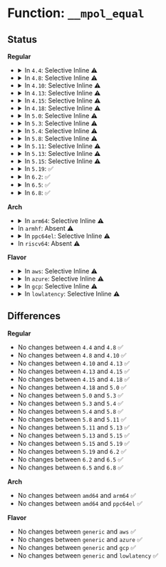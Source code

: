 # Function: <code>__mpol_equal</code>

## Status
<b>Regular</b>
<ul>
<li>
<details>
<summary>In <code>4.4</code>: Selective Inline ⚠️</summary>

```c
bool __mpol_equal(struct mempolicy *a, struct mempolicy *b);
```

**Collision:** Unique Global

**Inline:** Selective

**Transformation:** False

**Instances:**

```
In mm/mempolicy.c (ffffffff811e2430)
Location: mm/mempolicy.c:2115
Inline: True
Direct callers:
  - mm/mmap.c:reusable_anon_vma
  - mm/mmap.c:vma_merge
  - mm/mmap.c:vma_merge
  - mm/mmap.c:vma_merge
  - mm/mempolicy.c:do_mbind
  - mm/mempolicy.c:do_mbind
```
**Symbols:**

```
ffffffff811e2430-ffffffff811e24a0: __mpol_equal (STB_GLOBAL)
```
</details>
</li>
<li>
<details>
<summary>In <code>4.8</code>: Selective Inline ⚠️</summary>

```c
bool __mpol_equal(struct mempolicy *a, struct mempolicy *b);
```

**Collision:** Unique Global

**Inline:** Selective

**Transformation:** False

**Instances:**

```
In mm/mempolicy.c (ffffffff81200e20)
Location: mm/mempolicy.c:2132
Inline: True
Direct callers:
  - mm/mmap.c:reusable_anon_vma
  - mm/mmap.c:vma_merge
  - mm/mmap.c:vma_merge
  - mm/mmap.c:vma_merge
  - mm/mempolicy.c:do_mbind
  - mm/mempolicy.c:do_mbind
```
**Symbols:**

```
ffffffff81200e20-ffffffff81200e8c: __mpol_equal (STB_GLOBAL)
```
</details>
</li>
<li>
<details>
<summary>In <code>4.10</code>: Selective Inline ⚠️</summary>

```c
bool __mpol_equal(struct mempolicy *a, struct mempolicy *b);
```

**Collision:** Unique Global

**Inline:** Selective

**Transformation:** False

**Instances:**

```
In mm/mempolicy.c (ffffffff81212830)
Location: mm/mempolicy.c:2126
Inline: True
Direct callers:
  - mm/mmap.c:reusable_anon_vma
  - mm/mmap.c:vma_merge
  - mm/mmap.c:vma_merge
  - mm/mmap.c:vma_merge
  - mm/mempolicy.c:SYSC_mbind
  - mm/mempolicy.c:SYSC_mbind
```
**Symbols:**

```
ffffffff81212830-ffffffff812128cf: __mpol_equal (STB_GLOBAL)
```
</details>
</li>
<li>
<details>
<summary>In <code>4.13</code>: Selective Inline ⚠️</summary>

```c
bool __mpol_equal(struct mempolicy *a, struct mempolicy *b);
```

**Collision:** Unique Global

**Inline:** Selective

**Transformation:** False

**Instances:**

```
In mm/mempolicy.c (ffffffff8121db40)
Location: mm/mempolicy.c:2028
Inline: True
Direct callers:
  - mm/mmap.c:anon_vma_compatible
  - mm/mmap.c:vma_merge
  - mm/mmap.c:vma_merge
  - mm/mmap.c:vma_merge
  - mm/mempolicy.c:SYSC_mbind
  - mm/mempolicy.c:SYSC_mbind
```
**Symbols:**

```
ffffffff8121db40-ffffffff8121dbf8: __mpol_equal (STB_GLOBAL)
```
</details>
</li>
<li>
<details>
<summary>In <code>4.15</code>: Selective Inline ⚠️</summary>

```c
bool __mpol_equal(struct mempolicy *a, struct mempolicy *b);
```

**Collision:** Unique Global

**Inline:** Selective

**Transformation:** False

**Instances:**

```
In mm/mempolicy.c (ffffffff81238d90)
Location: mm/mempolicy.c:2090
Inline: True
Direct callers:
  - mm/mmap.c:anon_vma_compatible
  - mm/mmap.c:vma_merge
  - mm/mmap.c:vma_merge
  - mm/mmap.c:vma_merge
  - mm/mempolicy.c:SYSC_mbind
  - mm/mempolicy.c:SYSC_mbind
```
**Symbols:**

```
ffffffff81238d90-ffffffff81238e48: __mpol_equal (STB_GLOBAL)
```
</details>
</li>
<li>
<details>
<summary>In <code>4.18</code>: Selective Inline ⚠️</summary>

```c
bool __mpol_equal(struct mempolicy *a, struct mempolicy *b);
```

**Collision:** Unique Global

**Inline:** Selective

**Transformation:** False

**Instances:**

```
In mm/mempolicy.c (ffffffff8125c2b0)
Location: mm/mempolicy.c:2147
Inline: True
Direct callers:
  - mm/mmap.c:anon_vma_compatible
  - mm/mmap.c:vma_merge
  - mm/mmap.c:vma_merge
  - mm/mmap.c:vma_merge
  - mm/mempolicy.c:kernel_mbind
  - mm/mempolicy.c:kernel_mbind
```
**Symbols:**

```
ffffffff8125c2b0-ffffffff8125c369: __mpol_equal (STB_GLOBAL)
```
</details>
</li>
<li>
<details>
<summary>In <code>5.0</code>: Selective Inline ⚠️</summary>

```c
bool __mpol_equal(struct mempolicy *a, struct mempolicy *b);
```

**Collision:** Unique Global

**Inline:** Selective

**Transformation:** False

**Instances:**

```
In mm/mempolicy.c (ffffffff81270b80)
Location: mm/mempolicy.c:2186
Inline: True
Direct callers:
  - mm/mmap.c:anon_vma_compatible
  - mm/mmap.c:vma_merge
  - mm/mmap.c:vma_merge
  - mm/mmap.c:vma_merge
  - mm/mempolicy.c:kernel_mbind
  - mm/mempolicy.c:kernel_mbind
```
**Symbols:**

```
ffffffff81270b80-ffffffff81270c50: __mpol_equal (STB_GLOBAL)
```
</details>
</li>
<li>
<details>
<summary>In <code>5.3</code>: Selective Inline ⚠️</summary>

```c
bool __mpol_equal(struct mempolicy *a, struct mempolicy *b);
```

**Collision:** Unique Global

**Inline:** Selective

**Transformation:** False

**Instances:**

```
In mm/mempolicy.c (ffffffff8128c190)
Location: mm/mempolicy.c:2207
Inline: True
Direct callers:
  - mm/mmap.c:anon_vma_compatible
  - mm/mmap.c:vma_merge
  - mm/mmap.c:vma_merge
  - mm/mmap.c:vma_merge
  - mm/mempolicy.c:kernel_mbind
  - mm/mempolicy.c:kernel_mbind
```
**Symbols:**

```
ffffffff8128c190-ffffffff8128c26f: __mpol_equal (STB_GLOBAL)
```
</details>
</li>
<li>
<details>
<summary>In <code>5.4</code>: Selective Inline ⚠️</summary>

```c
bool __mpol_equal(struct mempolicy *a, struct mempolicy *b);
```

**Collision:** Unique Global

**Inline:** Selective

**Transformation:** False

**Instances:**

```
In mm/mempolicy.c (ffffffff8129bd60)
Location: mm/mempolicy.c:2246
Inline: True
Direct callers:
  - mm/mmap.c:anon_vma_compatible
  - mm/mmap.c:vma_merge
  - mm/mmap.c:vma_merge
  - mm/mmap.c:vma_merge
  - mm/mempolicy.c:kernel_mbind
  - mm/mempolicy.c:kernel_mbind
```
**Symbols:**

```
ffffffff8129bd60-ffffffff8129be3f: __mpol_equal (STB_GLOBAL)
```
</details>
</li>
<li>
<details>
<summary>In <code>5.8</code>: Selective Inline ⚠️</summary>

```c
bool __mpol_equal(struct mempolicy *a, struct mempolicy *b);
```

**Collision:** Unique Global

**Inline:** Selective

**Transformation:** False

**Instances:**

```
In mm/mempolicy.c (ffffffff812cfa50)
Location: mm/mempolicy.c:2346
Inline: True
Direct callers:
  - mm/mmap.c:anon_vma_compatible
  - mm/mmap.c:vma_merge
  - mm/mmap.c:vma_merge
  - mm/mmap.c:vma_merge
  - mm/mempolicy.c:mbind_range
  - mm/mempolicy.c:mbind_range
```
**Symbols:**

```
ffffffff812cfa50-ffffffff812cfb2f: __mpol_equal (STB_GLOBAL)
```
</details>
</li>
<li>
<details>
<summary>In <code>5.11</code>: Selective Inline ⚠️</summary>

```c
bool __mpol_equal(struct mempolicy *a, struct mempolicy *b);
```

**Collision:** Unique Global

**Inline:** Selective

**Transformation:** False

**Instances:**

```
In mm/mempolicy.c (ffffffff812db520)
Location: mm/mempolicy.c:2321
Inline: True
Direct callers:
  - mm/mmap.c:anon_vma_compatible
  - mm/mmap.c:vma_merge
  - mm/mmap.c:vma_merge
  - mm/mmap.c:vma_merge
  - mm/mempolicy.c:mbind_range
  - mm/mempolicy.c:mbind_range
```
**Symbols:**

```
ffffffff812db520-ffffffff812db5ff: __mpol_equal (STB_GLOBAL)
```
</details>
</li>
<li>
<details>
<summary>In <code>5.13</code>: Selective Inline ⚠️</summary>

```c
bool __mpol_equal(struct mempolicy *a, struct mempolicy *b);
```

**Collision:** Unique Global

**Inline:** Selective

**Transformation:** False

**Instances:**

```
In mm/mempolicy.c (ffffffff812e2ca0)
Location: mm/mempolicy.c:2326
Inline: True
Direct callers:
  - mm/mmap.c:anon_vma_compatible
  - mm/mmap.c:vma_merge
  - mm/mmap.c:vma_merge
  - mm/mmap.c:vma_merge
  - mm/mempolicy.c:mbind_range
  - mm/mempolicy.c:mbind_range
```
**Symbols:**

```
ffffffff812e2ca0-ffffffff812e2d80: __mpol_equal (STB_GLOBAL)
```
</details>
</li>
<li>
<details>
<summary>In <code>5.15</code>: Selective Inline ⚠️</summary>

```c
bool __mpol_equal(struct mempolicy *a, struct mempolicy *b);
```

**Collision:** Unique Global

**Inline:** Selective

**Transformation:** False

**Instances:**

```
In mm/mempolicy.c (ffffffff8132a020)
Location: mm/mempolicy.c:2244
Inline: True
Direct callers:
  - mm/mmap.c:anon_vma_compatible
  - mm/mmap.c:vma_merge
  - mm/mmap.c:vma_merge
  - mm/mmap.c:vma_merge
  - mm/mempolicy.c:mbind_range
  - mm/mempolicy.c:mbind_range
```
**Symbols:**

```
ffffffff8132a020-ffffffff8132a0e0: __mpol_equal (STB_GLOBAL)
```
</details>
</li>
<li>
<details>
<summary>In <code>5.19</code>: ✅</summary>

```c
bool __mpol_equal(struct mempolicy *a, struct mempolicy *b);
```

**Collision:** Unique Global

**Inline:** No

**Transformation:** False

**Instances:**

```
In mm/mempolicy.c (ffffffff813996f0)
Location: mm/mempolicy.c:2418
Inline: False
Direct callers:
  - mm/mmap.c:anon_vma_compatible
  - mm/mmap.c:vma_merge
  - mm/mmap.c:vma_merge
  - mm/mmap.c:vma_merge
  - mm/mempolicy.c:mbind_range
```
**Symbols:**

```
ffffffff813996f0-ffffffff813997d4: __mpol_equal (STB_GLOBAL)
```
</details>
</li>
<li>
<details>
<summary>In <code>6.2</code>: ✅</summary>

```c
bool __mpol_equal(struct mempolicy *a, struct mempolicy *b);
```

**Collision:** Unique Global

**Inline:** No

**Transformation:** False

**Instances:**

```
In mm/mempolicy.c (ffffffff81419570)
Location: mm/mempolicy.c:2433
Inline: False
Direct callers:
  - mm/mmap.c:find_mergeable_anon_vma
  - mm/mmap.c:vma_merge
  - mm/mmap.c:vma_merge
  - mm/mmap.c:vma_merge
  - mm/mempolicy.c:mbind_range
```
**Symbols:**

```
ffffffff81419570-ffffffff81419654: __mpol_equal (STB_GLOBAL)
```
</details>
</li>
<li>
<details>
<summary>In <code>6.5</code>: ✅</summary>

```c
bool __mpol_equal(struct mempolicy *a, struct mempolicy *b);
```

**Collision:** Unique Global

**Inline:** No

**Transformation:** False

**Instances:**

```
In mm/mempolicy.c (ffffffff8144cb70)
Location: mm/mempolicy.c:2444
Inline: False
Direct callers:
  - mm/mmap.c:find_mergeable_anon_vma
  - mm/mmap.c:vma_merge
  - mm/mmap.c:vma_merge
  - mm/mempolicy.c:mbind_range
```
**Symbols:**

```
ffffffff8144cb70-ffffffff8144cc54: __mpol_equal (STB_GLOBAL)
```
</details>
</li>
<li>
<details>
<summary>In <code>6.8</code>: ✅</summary>

```c
bool __mpol_equal(struct mempolicy *a, struct mempolicy *b);
```

**Collision:** Unique Global

**Inline:** No

**Transformation:** False

**Instances:**

```
In mm/mempolicy.c (ffffffff81486470)
Location: mm/mempolicy.c:2346
Inline: False
Direct callers:
  - mm/mmap.c:find_mergeable_anon_vma
  - mm/mmap.c:vma_merge
  - mm/mmap.c:vma_merge
  - mm/mempolicy.c:mbind_range
```
**Symbols:**

```
ffffffff81486470-ffffffff81486554: __mpol_equal (STB_GLOBAL)
```
</details>
</li>
</ul>
<b>Arch</b>
<ul>
<li>
<details>
<summary>In <code>arm64</code>: Selective Inline ⚠️</summary>

```c
bool __mpol_equal(struct mempolicy *a, struct mempolicy *b);
```

**Collision:** Unique Global

**Inline:** Selective

**Transformation:** False

**Instances:**

```
In mm/mempolicy.c (ffff80001033ad48)
Location: mm/mempolicy.c:2246
Inline: True
Direct callers:
  - mm/mmap.c:anon_vma_compatible
  - mm/mmap.c:vma_merge
  - mm/mmap.c:vma_merge
  - mm/mmap.c:vma_merge
  - mm/mempolicy.c:kernel_mbind
  - mm/mempolicy.c:kernel_mbind
```
**Symbols:**

```
ffff80001033ad48-ffff80001033ae24: __mpol_equal (STB_GLOBAL)
```
</details>
</li>
<li>
In <code>armhf</code>: Absent ⚠️
</li>
<li>
<details>
<summary>In <code>ppc64el</code>: Selective Inline ⚠️</summary>

```c
bool __mpol_equal(struct mempolicy *a, struct mempolicy *b);
```

**Collision:** Unique Global

**Inline:** Selective

**Transformation:** False

**Instances:**

```
In mm/mempolicy.c (c000000000415810)
Location: mm/mempolicy.c:2246
Inline: True
Direct callers:
  - mm/mmap.c:anon_vma_compatible
  - mm/mmap.c:vma_merge
  - mm/mmap.c:vma_merge
  - mm/mmap.c:vma_merge
  - mm/mempolicy.c:do_mbind
  - mm/mempolicy.c:do_mbind
```
**Symbols:**

```
c000000000415810-c00000000041595c: __mpol_equal (STB_GLOBAL)
```
</details>
</li>
<li>
In <code>riscv64</code>: Absent ⚠️
</li>
</ul>
<b>Flavor</b>
<ul>
<li>
<details>
<summary>In <code>aws</code>: Selective Inline ⚠️</summary>

```c
bool __mpol_equal(struct mempolicy *a, struct mempolicy *b);
```

**Collision:** Unique Global

**Inline:** Selective

**Transformation:** False

**Instances:**

```
In mm/mempolicy.c (ffffffff81294340)
Location: mm/mempolicy.c:2246
Inline: True
Direct callers:
  - mm/mmap.c:anon_vma_compatible
  - mm/mmap.c:vma_merge
  - mm/mmap.c:vma_merge
  - mm/mmap.c:vma_merge
  - mm/mempolicy.c:kernel_mbind
  - mm/mempolicy.c:kernel_mbind
```
**Symbols:**

```
ffffffff81294340-ffffffff8129441f: __mpol_equal (STB_GLOBAL)
```
</details>
</li>
<li>
<details>
<summary>In <code>azure</code>: Selective Inline ⚠️</summary>

```c
bool __mpol_equal(struct mempolicy *a, struct mempolicy *b);
```

**Collision:** Unique Global

**Inline:** Selective

**Transformation:** False

**Instances:**

```
In mm/mempolicy.c (ffffffff81285f50)
Location: mm/mempolicy.c:2246
Inline: True
Direct callers:
  - mm/mmap.c:anon_vma_compatible
  - mm/mmap.c:vma_merge
  - mm/mmap.c:vma_merge
  - mm/mmap.c:vma_merge
  - mm/mempolicy.c:kernel_mbind
  - mm/mempolicy.c:kernel_mbind
```
**Symbols:**

```
ffffffff81285f50-ffffffff8128602f: __mpol_equal (STB_GLOBAL)
```
</details>
</li>
<li>
<details>
<summary>In <code>gcp</code>: Selective Inline ⚠️</summary>

```c
bool __mpol_equal(struct mempolicy *a, struct mempolicy *b);
```

**Collision:** Unique Global

**Inline:** Selective

**Transformation:** False

**Instances:**

```
In mm/mempolicy.c (ffffffff81292150)
Location: mm/mempolicy.c:2246
Inline: True
Direct callers:
  - mm/mmap.c:anon_vma_compatible
  - mm/mmap.c:vma_merge
  - mm/mmap.c:vma_merge
  - mm/mmap.c:vma_merge
  - mm/mempolicy.c:kernel_mbind
  - mm/mempolicy.c:kernel_mbind
```
**Symbols:**

```
ffffffff81292150-ffffffff8129222f: __mpol_equal (STB_GLOBAL)
```
</details>
</li>
<li>
<details>
<summary>In <code>lowlatency</code>: Selective Inline ⚠️</summary>

```c
bool __mpol_equal(struct mempolicy *a, struct mempolicy *b);
```

**Collision:** Unique Global

**Inline:** Selective

**Transformation:** False

**Instances:**

```
In mm/mempolicy.c (ffffffff812a1f50)
Location: mm/mempolicy.c:2246
Inline: True
Direct callers:
  - mm/mmap.c:anon_vma_compatible
  - mm/mmap.c:vma_merge
  - mm/mmap.c:vma_merge
  - mm/mmap.c:vma_merge
  - mm/mempolicy.c:kernel_mbind
  - mm/mempolicy.c:kernel_mbind
```
**Symbols:**

```
ffffffff812a1f50-ffffffff812a202f: __mpol_equal (STB_GLOBAL)
```
</details>
</li>
</ul>

## Differences
<b>Regular</b>
<ul>
<li>
No changes between <code>4.4</code> and <code>4.8</code> ✅
</li>
<li>
No changes between <code>4.8</code> and <code>4.10</code> ✅
</li>
<li>
No changes between <code>4.10</code> and <code>4.13</code> ✅
</li>
<li>
No changes between <code>4.13</code> and <code>4.15</code> ✅
</li>
<li>
No changes between <code>4.15</code> and <code>4.18</code> ✅
</li>
<li>
No changes between <code>4.18</code> and <code>5.0</code> ✅
</li>
<li>
No changes between <code>5.0</code> and <code>5.3</code> ✅
</li>
<li>
No changes between <code>5.3</code> and <code>5.4</code> ✅
</li>
<li>
No changes between <code>5.4</code> and <code>5.8</code> ✅
</li>
<li>
No changes between <code>5.8</code> and <code>5.11</code> ✅
</li>
<li>
No changes between <code>5.11</code> and <code>5.13</code> ✅
</li>
<li>
No changes between <code>5.13</code> and <code>5.15</code> ✅
</li>
<li>
No changes between <code>5.15</code> and <code>5.19</code> ✅
</li>
<li>
No changes between <code>5.19</code> and <code>6.2</code> ✅
</li>
<li>
No changes between <code>6.2</code> and <code>6.5</code> ✅
</li>
<li>
No changes between <code>6.5</code> and <code>6.8</code> ✅
</li>
</ul>
<b>Arch</b>
<ul>
<li>
No changes between <code>amd64</code> and <code>arm64</code> ✅
</li>
<li>
No changes between <code>amd64</code> and <code>ppc64el</code> ✅
</li>
</ul>
<b>Flavor</b>
<ul>
<li>
No changes between <code>generic</code> and <code>aws</code> ✅
</li>
<li>
No changes between <code>generic</code> and <code>azure</code> ✅
</li>
<li>
No changes between <code>generic</code> and <code>gcp</code> ✅
</li>
<li>
No changes between <code>generic</code> and <code>lowlatency</code> ✅
</li>
</ul>
